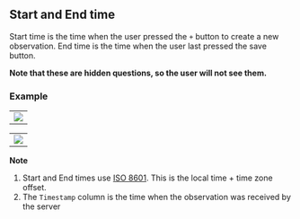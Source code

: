 ## Start and End time
Start time is the time when the user pressed the `+` button to create a new observation. 
End time is the time when the user last pressed the save button.

**Note that these are hidden questions, so the user will not see them.**

### Example
<table>
<tr>
<td><img src="{{ site.baseurl }}/assets/img/q_startend_1.png" /></td>
</tr>
</table>

<table>
<tr>
<td><img src="{{ site.baseurl }}/assets/img/q_startend_2.png" /></td>
</tr>
</table>

**Note**
1. Start and End times use [ISO 8601](https://en.wikipedia.org/wiki/ISO_8601). This is the local time + time zone offset. 
2. The `Timestamp` column is the time when the observation was received by the server


